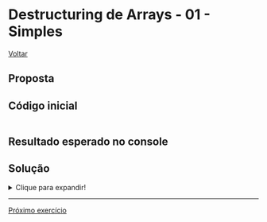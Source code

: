 # Destructuring de Arrays - 01 - Simples

[Voltar](../../README.md)

## Proposta


## Código inicial
```js
```

## Resultado esperado no console


## Solução

<details>
  <summary>Clique para expandir!</summary>

  ```js

  ```
</details>

---

[Próximo exercício](../02-ignorando-elementos/README.md)